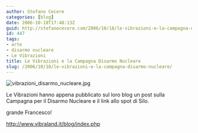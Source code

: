 ```yaml
---
author: Stefano Cecere
categories: [blog]
date: 2006-10-18T17:48:13Z
guid: http://stefanocecere.com/2006/10/18/le-vibrazioni-e-la-campagna-disarmo-nucleare/
id: 447
tags:
- arte
- disarmo nucleare
- Le Vibrazioni
title: Le Vibrazioni e la Campagna Disarmo Nucleare
slug: /2006/10/18/le-vibrazioni-e-la-campagna-disarmo-nucleare/
---
```


<img alt="vibrazioni_disarmo_nucleare.jpg" id="image448" src="http://stefanocecere.com/wp-content/uploads/sites/3/2006/10/vibrazioni_disarmo_nucleare.jpg" />

Le Vibrazioni hanno appena pubblicato sul loro blog un post sulla Campagna per il Disarmo Nucleare e il link allo spot di Silo.

grande Francesco!

<http://www.vibraland.it/blog/index.php>